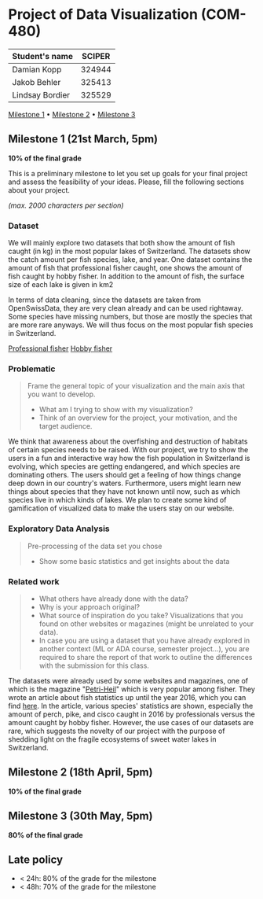 # Project of Data Visualization (COM-480)

| Student's name | SCIPER |
| -------------- | ------ |
| Damian Kopp | 324944 |
| Jakob Behler | 325413 |
| Lindsay Bordier | 325529 |

[Milestone 1](#milestone-1) • [Milestone 2](#milestone-2) • [Milestone 3](#milestone-3)

## Milestone 1 (21st March, 5pm)

**10% of the final grade**

This is a preliminary milestone to let you set up goals for your final project and assess the feasibility of your ideas.
Please, fill the following sections about your project.

*(max. 2000 characters per section)*

### Dataset

We will mainly explore two datasets that both show the amount of fish caught (in kg) in the most popular lakes of Switzerland. The datasets show the catch amount per fish species, lake, and year. One dataset contains the amount of fish that professional fisher caught, one shows the amount of fish caught by hobby fisher.
In addition to the amount of fish, the surface size of each lake is given in km2

In terms of data cleaning, since the datasets are taken from OpenSwissData, they are very clean already and can be used rightaway. Some species have missing numbers, but those are mostly the species that are more rare anyways. We will thus focus on the most popular fish species in Switzerland.

[Professional fisher](https://opendata.swiss/fr/dataset/berufsfischerei-ertrag5)
[Hobby fisher](https://opendata.swiss/fr/dataset/angelfischerei-ertrag6)

### Problematic

> Frame the general topic of your visualization and the main axis that you want to develop.
> - What am I trying to show with my visualization?
> - Think of an overview for the project, your motivation, and the target audience.

We think that awareness about the overfishing and destruction of habitats of certain species needs to be raised.
With our project, we try to show the users in a fun and interactive way how the fish population in Switzerland is evolving, which species are getting endangered, and which species are dominating others. The users should get a feeling of how things change deep down in our country's waters.
Furthermore, users might learn new things about species that they have not known until now, such as which species live in which kinds of lakes.
We plan to create some kind of gamification of visualized data to make the users stay on our website.

### Exploratory Data Analysis

> Pre-processing of the data set you chose
> - Show some basic statistics and get insights about the data

### Related work

> - What others have already done with the data?
> - Why is your approach original?
> - What source of inspiration do you take? Visualizations that you found on other websites or magazines (might be unrelated to your data).
> - In case you are using a dataset that you have already explored in another context (ML or ADA course, semester project...), you are required to share the report of that work to outline the differences with the submission for this class.

The datasets were already used by some websites and magazines, one of which is the magazine "[Petri-Heil](https://www.petri-heil.ch/)" which is very popular among fisher. They wrote an article about fish statistics up until the year 2016, which you can find [here](https://www.petri-heil.ch/index.php?cmspath=de/schweizer-fischerei-in-zahlen--723). In the article, various species' statistics are shown, especially the amount of perch, pike, and cisco caught in 2016 by professionals versus the amount caught by hobby fisher.
However, the use cases of our datasets are rare, which suggests the novelty of our project with the purpose of shedding light on the fragile ecosystems of sweet water lakes in Switzerland.



## Milestone 2 (18th April, 5pm)

**10% of the final grade**


## Milestone 3 (30th May, 5pm)

**80% of the final grade**


## Late policy

- < 24h: 80% of the grade for the milestone
- < 48h: 70% of the grade for the milestone

